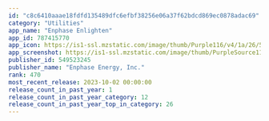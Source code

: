 ```yaml
---
id: "c8c6410aaae18fdfd135489dfc6efbf38256e06a37f62bdcd869ec0878adac69"
category: "Utilities"
app_name: "Enphase Enlighten"
app_id: 787415770
app_icon: https://is1-ssl.mzstatic.com/image/thumb/Purple116/v4/1a/26/57/1a2657b1-477d-948f-0e2e-70f372cb43a7/AppIcon-0-0-1x_U007emarketing-0-0-0-10-0-0-sRGB-0-0-0-GLES2_U002c0-512MB-85-220-0-0.png/1024x1024bb.png
app_screenshot: https://is1-ssl.mzstatic.com/image/thumb/PurpleSource116/v4/2f/6f/8b/2f6f8b97-6881-f3e4-e900-0b4ca2c06097/e6ff6995-8fb4-4fe1-9b47-7b899c5967ec_6.5_-_1242_x_2688_-_EN_Screen_1.jpg/1242x2688bb.png
publisher_id: 549523245
publisher_name: "Enphase Energy, Inc."
rank: 470
most_recent_release: 2023-10-02 00:00:00
release_count_in_past_year: 1
release_count_in_past_year_category: 12
release_count_in_past_year_top_in_category: 26
---
```

